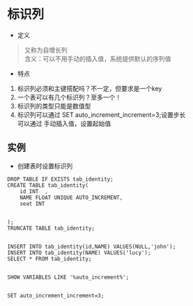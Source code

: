 
# 标识列

* 定义 
> 又称为自增长列  
  含义：可以不用手动的插入值，系统提供默认的序列值

* 特点
1. 标识列必须和主键搭配吗？不一定，但要求是一个key
2. 一个表可以有几个标识列？至多一个！
3. 标识列的类型只能是数值型
4. 标识列可以通过 SET auto_increment_increment=3;设置步长  
可以通过 手动插入值，设置起始值



## 实例
* 创建表时设置标识列
``` 
DROP TABLE IF EXISTS tab_identity;
CREATE TABLE tab_identity(
	id INT  ,
	NAME FLOAT UNIQUE AUTO_INCREMENT,
	seat INT 


);
TRUNCATE TABLE tab_identity;


INSERT INTO tab_identity(id,NAME) VALUES(NULL,'john');
INSERT INTO tab_identity(NAME) VALUES('lucy');
SELECT * FROM tab_identity;


SHOW VARIABLES LIKE '%auto_increment%';


SET auto_increment_increment=3;
```
